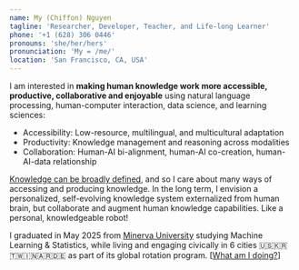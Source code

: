 ```yaml
---
name: My (Chiffon) Nguyen
tagline: 'Researcher, Developer, Teacher, and Life-long Learner'
phone: '+1 (628) 306 0446'
pronouns: 'she/her/hers'
pronunciation: 'My = /me/'
location: 'San Francisco, CA, USA'
---
```


I am interested in **making human knowledge work more accessible, productive,
collaborative and enjoyable** using natural language processing, human-computer
interaction, data science, and learning sciences:

- Accessibility: Low-resource, multilingual, and multicultural adaptation
- Productivity: Knowledge management and reasoning across modalities
- Collaboration: Human-AI bi-alignment, human-AI co-creation, human-AI-data
  relationship

[Knowledge can be broadly defined](./blog/knowledge-diversity), and so I care
about many ways of accessing and producing knowledge. In the long term, I
envision a personalized, self-evolving knowledge system externalized from human
brain, but collaborate and augment human knowledge capabilities. Like a
personal, knowledgeable robot!

I graduated in May 2025 from [Minerva University](https://minerva.edu/) studying
Machine Learning & Statistics, while living and engaging civically in 6 cities
🇺🇸🇰🇷🇹🇼🇮🇳🇦🇷🇩🇪 as part of its global rotation program. [[What am I doing?](./now)]
